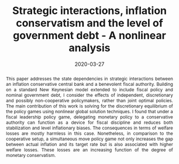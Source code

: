 ---
abstract: <p align="justify">This paper addresses the state dependencies in strategic interactions between an inflation conservative central bank and a benevolent fiscal authority. Building on a standard New Keynesian model extended to include fiscal policy and nominal government debt, I consider the effects of independent, discretionary and possibly non-cooperative policymakers, rather than joint optimal policies. The main contribution of this work is solving for the discretionary equilibrium of the policy games using nonlinear global solution techniques. I found that under a fiscal leadership policy game, delegating monetary policy to a conservative authority can function as a device for fiscal discipline and reduces both stabilization and level inflationary biases. The consequences in terms of welfare losses are mostly harmless in this case. Nonetheless, in comparison to the cooperative setup, a simultaneous move policy game not only increases the gap between actual inflation and its target rate but is also associated with higher welfare losses. These losses are an increasing function of the degree of monetary conservatism.</p>
authors:
- admin
date: '2020-03-27'
header: {}
highlight: false
image_preview: ''
math: false
projects: []
publication: Working Paper
publication_short: Working Paper
# Publication type.
# Legend: 0 = Uncategorized; 1 = Conference paper; 2 = Journal article;
# 3 = Preprint / Working Paper; 4 = Report; 5 = Book; 6 = Book section;
# 7 = Thesis; 8 = Patent
publication_types: ["3"]
selected: true

image:
    caption: Consumption losses x degree of inflation conservatism
    focal_point: Smart

tags:
- fiscal policy
- monetary policy
- dynamic games
- dsge
- macro
- inflation conservatism
title: Strategic interactions, inflation conservatism and the level of government debt - A nonlinear analysis
url_code: ''
url_dataset: ''
url_pdf: ''
url_poster: ''
url_preprint: ''
url_project: ''
url_slides: ''
url_source: ''
url_video: ''
---